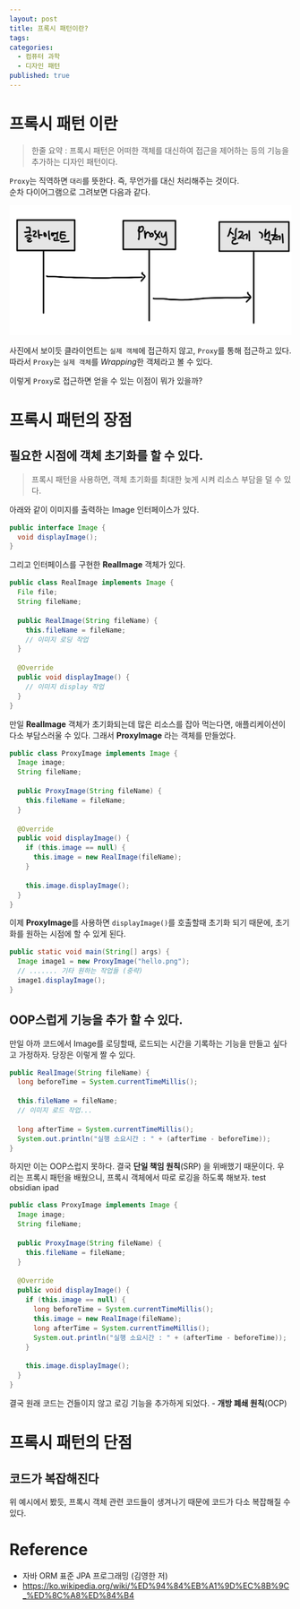 ```yaml
---
layout: post
title: 프록시 패턴이란?
tags: 
categories:
  - 컴퓨터 과학
  - 디자인 패턴
published: true
---
```

# 프록시 패턴 이란
> 한줄 요약 : 프록시 패턴은 어떠한 객체를 대신하여 접근을 제어하는 등의 기능을 추가하는 디자인 패턴이다.

`Proxy`는 직역하면 `대리`를 뜻한다. 즉, 무언가를 대신 처리해주는 것이다.  
순차 다이어그램으로 그려보면 다음과 같다.

![](/assets/2024-01-03/proxy-seq-diagram.jpeg)

사진에서 보이듯 클라이언트는 `실제 객체`에 접근하지 않고, `Proxy`를 통해 접근하고 있다.
따라서 `Proxy`는 `실제 객체`를 *Wrapping*한 객체라고 볼 수 있다.

이렇게 `Proxy`로 접근하면 얻을 수 있는 이점이 뭐가 있을까?

# 프록시 패턴의 장점
## 필요한 시점에 객체 초기화를 할 수 있다.
> 프록시 패턴을 사용하면, 객체 초기화를 최대한 늦게 시켜 리소스 부담을 덜 수 있다.

아래와 같이 이미지를 출력하는 Image 인터페이스가 있다.
```java
public interface Image {  
  void displayImage();   
}
```

그리고 인터페이스를 구현한 **RealImage** 객체가 있다.
```java
public class RealImage implements Image {  
  File file;
  String fileName;  
  
  public RealImage(String fileName) {  
    this.fileName = fileName;  
    // 이미지 로딩 작업
  }  
  
  @Override  
  public void displayImage() {  
    // 이미지 display 작업
  }  
}
```

만일 **RealImage** 객체가 초기화되는데 많은 리소스를 잡아 먹는다면, 애플리케이션이 다소 부담스러울 수 있다.
그래서 **ProxyImage** 라는 객체를 만들었다.

```java
public class ProxyImage implements Image {  
  Image image;  
  String fileName;  
  
  public ProxyImage(String fileName) {  
    this.fileName = fileName;  
  }  
  
  @Override  
  public void displayImage() {  
    if (this.image == null) {  
      this.image = new RealImage(fileName);  
    }  
  
    this.image.displayImage();  
  }  
}
```

이제 **ProxyImage**를 사용하면 `displayImage()`를 호출할때 초기화 되기 때문에, 초기화를 원하는 시점에 할 수 있게 된다.

```java
public static void main(String[] args) {  
  Image image1 = new ProxyImage("hello.png");  
  // ....... 기타 원하는 작업들 (중략)
  image1.displayImage();  
}
```
##  OOP스럽게 기능을 추가 할 수 있다.
만일 아까 코드에서 Image를 로딩할때, 로드되는 시간을 기록하는 기능을 만들고 싶다고 가정하자.
당장은 이렇게 짤 수 있다.
```java
public RealImage(String fileName) {  
  long beforeTime = System.currentTimeMillis();  
  
  this.fileName = fileName;  
  // 이미지 로드 작업...  
  
  long afterTime = System.currentTimeMillis();  
  System.out.println("실행 소요시간 : " + (afterTime - beforeTime));  
}
```

하지만 이는 OOP스럽지 못하다. 결국 **단일 책임 원칙**(SRP) 을 위배했기 때문이다.
우리는 프록시 패턴을 배웠으니, 프록시 객체에서 따로 로깅을 하도록 해보자.  test obsidian ipad
```java
public class ProxyImage implements Image {  
  Image image;  
  String fileName;  
  
  public ProxyImage(String fileName) {  
    this.fileName = fileName;  
  }  
  
  @Override  
  public void displayImage() {  
    if (this.image == null) {  
      long beforeTime = System.currentTimeMillis();  
      this.image = new RealImage(fileName);  
      long afterTime = System.currentTimeMillis();  
      System.out.println("실행 소요시간 : " + (afterTime - beforeTime));  
    }  
  
    this.image.displayImage();  
  }  
}
```

결국 원래 코드는 건들이지 않고 로깅 기능을 추가하게 되었다. - **개방 폐쇄 원칙**(OCP)
# 프록시 패턴의 단점
## 코드가 복잡해진다
위 예시에서 봤듯, 프록시 객체 관련 코드들이 생겨나기 때문에 코드가 다소 복잡해질 수 있다.
# Reference
- 자바 ORM 표준 JPA 프로그래밍 (김영한 저)
- https://ko.wikipedia.org/wiki/%ED%94%84%EB%A1%9D%EC%8B%9C_%ED%8C%A8%ED%84%B4